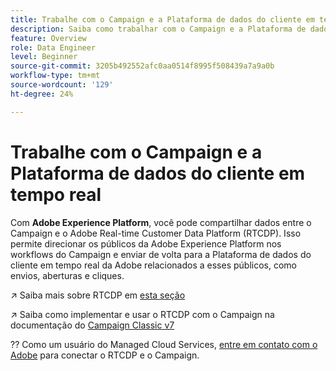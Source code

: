 ```yaml
---
title: Trabalhe com o Campaign e a Plataforma de dados do cliente em tempo real
description: Saiba como trabalhar com o Campaign e a Plataforma de dados do cliente em tempo real
feature: Overview
role: Data Engineer
level: Beginner
source-git-commit: 3205b492552afc0aa0514f8995f508439a7a9a0b
workflow-type: tm+mt
source-wordcount: '129'
ht-degree: 24%

---
```


# Trabalhe com o Campaign e a Plataforma de dados do cliente em tempo real

Com **Adobe Experience Platform**, você pode compartilhar dados entre o Campaign e o Adobe Real-time Customer Data Platform (RTCDP). Isso permite direcionar os públicos da Adobe Experience Platform nos workflows do Campaign e enviar de volta para a Plataforma de dados do cliente em tempo real da Adobe relacionados a esses públicos, como envios, aberturas e cliques.

↗️ Saiba mais sobre RTCDP em [esta seção](https://experienceleague.adobe.com/docs/experience-platform/rtcdp/overview.html?lang=en)

↗️ Saiba como implementar e usar o RTCDP com o Campaign na documentação do [Campaign Classic v7](https://experienceleague.adobe.com/docs/campaign-classic/using/integrating-with-adobe-experience-cloud/aep-sources-destinations/get-started-sources-destinations.html?lang=en#integrating-with-adobe-experience-cloud)

?? Como um usuário do Managed Cloud Services, [entre em contato com o Adobe](../start/campaign-faq.md#support) para conectar o RTCDP e o Campaign.
